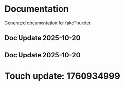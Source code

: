 # Documentation

Generated documentation for fakeThunder.

## Doc Update 2025-10-20

## Doc Update 2025-10-20

# Touch update: 1760934999

